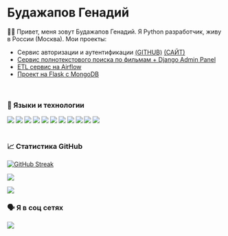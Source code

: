 # Будажапов Генадий

 🧑‍💻 Привет, меня зовут Будажапов Генадий. Я Python разработчик, живу в России (Москва). Мои проекты:
 <ul>
  <li><a>Сервис авторизации и аутентификации</a> <a href='https://github.com/GennadyBr/FastAPI_OAuth2_Redis_Jaeger_Postgres'>(GITHUB)</a> <a href='https://github.com/GennadyBr/FastAPI_OAuth2_Redis_Jaeger_Postgres'>(САЙТ)</a></li>
  <li><a href='https://github.com/GennadyBr/DjangoAdmin_PostgreSQL_2_ElasticSeach'>Сервис полнотекстового поиска по фильмам + Django Admin Panel</a></li>
  <li><a href='https://github.com/GennadyBr/Apache_Airflow_1'>ETL сервис на Airflow</a></li>
  <li><a href='https://github.com/GennadyBr/Flask_MongoDB_1'>Проект на Flask с MongoDB</a></li>
 </ul>
 <br>

### 🎹 Языки и технологии
![](https://img.shields.io/badge/Python-3776AB?style=for-the-badge&logo=python&logoColor=white)
![](https://img.shields.io/badge/Flask-000000?style=for-the-badge&logo=flask&logoColor=white)
![](https://img.shields.io/badge/Django-092E20?style=for-the-badge&logo=django&logoColor=green)
![](https://img.shields.io/badge/fastapi-109989?style=for-the-badge&logo=FASTAPI&logoColor=white)
![](https://img.shields.io/badge/HTML5-E34F26?style=for-the-badge&logo=html5&logoColor=white)
![](https://img.shields.io/badge/CSS3-1572B6?style=for-the-badge&logo=css3&logoColor=white)
![](https://img.shields.io/badge/PostgreSQL-316192?style=for-the-badge&logo=postgresql&logoColor=white)
![](https://img.shields.io/badge/SQLite-07405E?style=for-the-badge&logo=sqlite&logoColor=white)
![](https://img.shields.io/badge/Celery-3776AB?style=for-the-badge&logo=celery&logoColor=white)
![](https://img.shields.io/badge/Redis-E34F26?style=for-the-badge&logo=redis&logoColor=white)
![](https://img.shields.io/badge/Docker-2CA5E0?style=for-the-badge&logo=docker&logoColor=white)
<br><br>

### 📈 Статистика GitHub

[![GitHub Streak](https://github-readme-streak-stats.herokuapp.com/?user=GennadyBr&theme=dark)](https://git.io/streak-stats)


![](https://github-profile-summary-cards.vercel.app/api/cards/productive-time?username=GennadyBr&theme=solarized_dark)

![](https://komarev.com/ghpvc/?username=GennadyBr&color=dc143c)
<br>

### 🗣 Я в соц сетях

<a href='https://t.me/@gennadybr'>![](https://img.shields.io/badge/Telegram-2CA5E0?style=for-the-badge&logo=telegram&logoColor=white)</a>
